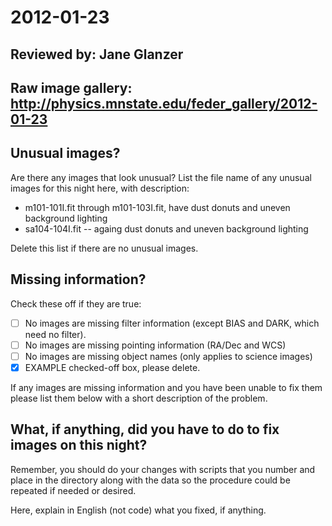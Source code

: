 # 2012-01-23

## Reviewed by:   Jane Glanzer

## Raw image gallery: http://physics.mnstate.edu/feder_gallery/2012-01-23

## Unusual images?

Are there any images that look unusual? List the file name of any unusual images for this night here, with description:

+ m101-101I.fit through m101-103I.fit, have dust donuts and uneven background lighting
+ sa104-104I.fit -- againg dust donuts and uneven background lighting

Delete this list if there are no unusual images.

## Missing information?

Check these off if they are true:

- [ ] No images are missing filter information (except BIAS and DARK, which need no filter).
- [ ] No images are missing pointing information (RA/Dec and WCS)
- [ ] No images are missing object names (only applies to science images)
- [x] EXAMPLE checked-off box, please delete.

If any images are missing information and you have been unable to fix them please list
them below with a short description of the problem.


## What, if anything, did you have to do to fix images on this night?

Remember, you should do your changes with scripts that you number and place in the
directory along with the data so the procedure could be repeated if needed or
desired.

Here, explain in English (not code) what you fixed, if anything.
